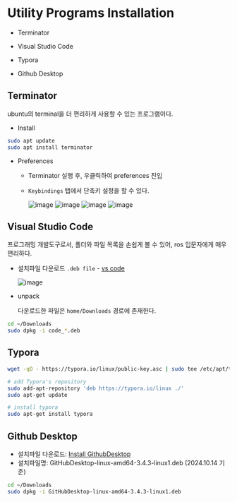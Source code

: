 # Utility Programs Installation

- Terminator

- Visual Studio Code
- Typora
- Github Desktop





## Terminator

ubuntu의 terminal을 더 편리하게 사용할 수 있는 프로그램이다. 

- Install

```bash
sudo apt update
sudo apt install terminator
```



- Preferences

  - Terminator 실행 후, 우클릭하여 preferences 진입
  
  - `Keybindings` 탭에서 단축키 설정을 할 수 있다.
  
    ![image](https://user-images.githubusercontent.com/91526930/234408076-368a309d-d892-4eaa-8d08-6c46c1c9ec07.png)
    ![image](https://user-images.githubusercontent.com/91526930/234409352-b6e1a5b2-175f-4ed0-b5b9-85615b121c9a.png)
    ![image](https://user-images.githubusercontent.com/91526930/234408233-4b967aae-798f-46f6-94d3-bbb5a2a280f5.png)
    ![image](https://user-images.githubusercontent.com/91526930/234409439-7d409b57-2931-4eb7-98c7-4c080197f583.png)
  
  
  
  





## Visual Studio Code

프로그래밍 개발도구로서, 폴더와 파일 목록을 손쉽게 볼 수 있어, ros 입문자에게 매우 편리하다.



- 설치파일 다운로드 `.deb file` -  [vs code](https://code.visualstudio.com/download)

  ![image](https://github.com/user-attachments/assets/f2718160-304f-44f9-81a7-6c2d5b818829)



- unpack

  다운로드한 파일은 `home/Downloads` 경로에 존재한다.

```bash
cd ~/Downloads
sudo dpkg -i code_*.deb
```



## Typora

```bash
wget -qO - https://typora.io/linux/public-key.asc | sudo tee /etc/apt/trusted.gpg.d/typora.asc

# add Typora's repository
sudo add-apt-repository 'deb https://typora.io/linux ./'
sudo apt-get update

# install typora
sudo apt-get install typora
```





## Github Desktop


- 설치파일 다운로드: [Install GithubDesktop](https://github.com/shiftkey/desktop/releases/)
- 설치파일명: GitHubDesktop-linux-amd64-3.4.3-linux1.deb  (2024.10.14 기준)

```bash
cd ~/Downloads
sudo dpkg -i GitHubDesktop-linux-amd64-3.4.3-linux1.deb
```

